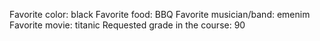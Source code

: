 Favorite color: black
Favorite food: BBQ
Favorite musician/band: emenim
Favorite movie: titanic
Requested grade in the course: 90
